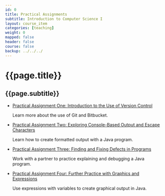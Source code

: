 ```yaml
---
id: 0
title: Practical Assignments
subtitle: Introduction to Computer Science I
layout: course_item
categories: [teaching]
weight: 0
mapped: false
header: false
course: false
backup: ../../../
---
```


# {{page.title}}

## {{page.subtitle}}

<ul>

<li><a href="{{site.baseurl}}teaching/cs111F2016/provide/practicals/practical01/cs111F2016_practical01.pdf">Practical
Assignment One: Introduction to the Use of Version Control</a> <p>Learn more about the use of Git and Bitbucket.</p>

<li><a href="{{site.baseurl}}teaching/cs111F2016/provide/practicals/practical02/cs111F2016_practical02.pdf">Practical
Assignment Two: Exploring Console-Based Output and Escape Characters</a> <p>Learn how to create formatted output with a
Java program.</p>

<li><a href="{{site.baseurl}}teaching/cs111F2016/provide/practicals/practical03/cs111F2016_practical03.pdf">Practical
Assignment Three: Finding and Fixing Defects in Programs</a> <p>Work with a partner to practice explaining and debugging
a Java program.</p>

<li><a href="{{site.baseurl}}teaching/cs111f2016/provide/practicals/practical04/cs111F2016_practical04.pdf">Practical
Assignment Four: Further Practice with Graphics and Expressions</a> <p>Use expressions with variables to create
graphical output in Java.</p>

</ul>

